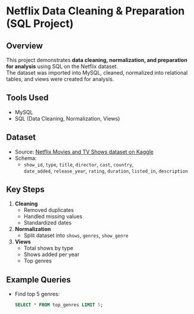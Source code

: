 # Netflix Data Cleaning & Preparation (SQL Project)

## Overview
This project demonstrates **data cleaning, normalization, and preparation for analysis** using SQL on the Netflix dataset.  
The dataset was imported into MySQL, cleaned, normalized into relational tables, and views were created for analysis.

## Tools Used
- MySQL
- SQL (Data Cleaning, Normalization, Views)

## Dataset
- Source: [Netflix Movies and TV Shows dataset on Kaggle](https://www.kaggle.com/shivamb/netflix-shows)
- Schema:
  - `show_id`, `type`, `title`, `director`, `cast`, `country`,  
    `date_added`, `release_year`, `rating`, `duration`, `listed_in`, `description`

## Key Steps
1. **Cleaning**
   - Removed duplicates
   - Handled missing values
   - Standardized dates
2. **Normalization**
   - Split dataset into `shows`, `genres`, `show_genre`
3. **Views**
   - Total shows by type
   - Shows added per year
   - Top genres

## Example Queries
- Find top 5 genres:
  ```sql
  SELECT * FROM top_genres LIMIT 5;
